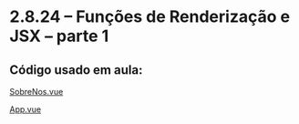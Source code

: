 # 2.8.24 – Funções de Renderização e JSX – parte 1


## Código usado em aula:

[SobreNos.vue](https://github.com/kelvya/projeto_spa/blob/master/src/components/SobreNos.vue)

[App.vue](https://github.com/kelvya/projeto_spa/blob/master/src/App.vue)

